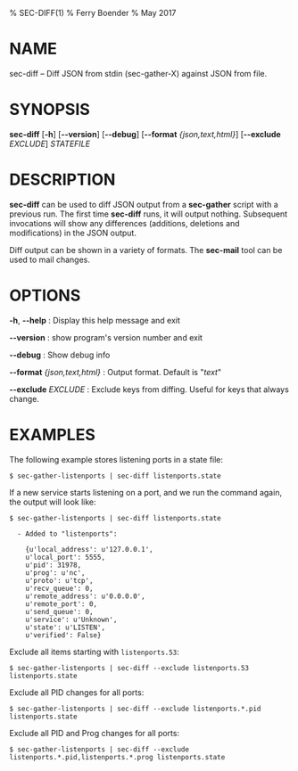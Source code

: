 % SEC-DIFF(1)
% Ferry Boender
% May 2017

<!---
Convert with pandoc to Groff man format:

pandoc this.md -s -t man > this.1
--->

# NAME

sec-diff – Diff JSON from stdin (sec-gather-X) against JSON from file.

# SYNOPSIS

 **sec-diff** [**-h**] [**--version**] [**--debug**] [**--format** *{json,text,html}*] [**--exclude** *EXCLUDE*] *STATEFILE*

# DESCRIPTION

**sec-diff** can be used to diff JSON output from a **sec-gather** script with
a previous run. The first time **sec-diff** runs, it will output nothing.
Subsequent invocations will show any differences (additions, deletions and
modifications) in the JSON output.

Diff output can be shown in a variety of formats. The **sec-mail** tool can be
used to mail changes.

# OPTIONS

**-h**, **--help**
:   Display this help message and exit

**--version**
:   show program's version number and exit

**--debug**
:   Show debug info

**--format** *{json,text,html}*
:   Output format. Default is "*text*"

**--exclude** *EXCLUDE*
:   Exclude keys from diffing. Useful for keys that always change.

# EXAMPLES

The following example stores listening ports in a state file:

    $ sec-gather-listenports | sec-diff listenports.state

If a new service starts listening on a port, and we run the command again, the
output will look like:

    $ sec-gather-listenports | sec-diff listenports.state

      - Added to "listenports":
    
        {u'local_address': u'127.0.0.1',
        u'local_port': 5555,
        u'pid': 31978,
        u'prog': u'nc',
        u'proto': u'tcp',
        u'recv_queue': 0,
        u'remote_address': u'0.0.0.0',
        u'remote_port': 0,
        u'send_queue': 0,
        u'service': u'Unknown',
        u'state': u'LISTEN',
        u'verified': False}

Exclude all items starting with `listenports.53`:

    $ sec-gather-listenports | sec-diff --exclude listenports.53 listenports.state

Exclude all PID changes for all ports:

    $ sec-gather-listenports | sec-diff --exclude listenports.*.pid listenports.state

Exclude all PID and Prog changes for all ports:

    $ sec-gather-listenports | sec-diff --exclude listenports.*.pid,listenports.*.prog listenports.state
